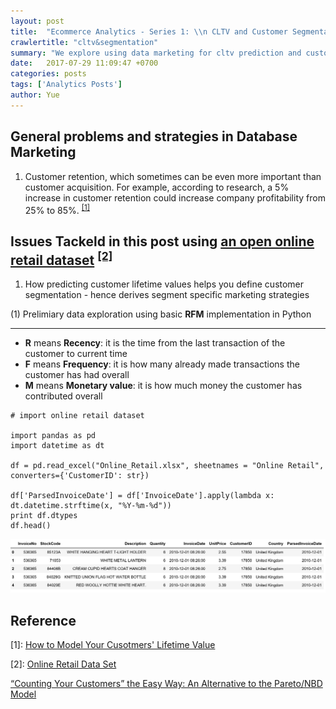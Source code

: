 ```yaml
---
layout: post
title:  "Ecommerce Analytics - Series 1: \\n CLTV and Customer Segmentation"
crawlertitle: "cltv&segmentation"
summary: "We explore using data marketing for cltv prediction and customer segmentation"
date:   2017-07-29 11:09:47 +0700
categories: posts
tags: ['Analytics Posts']
author: Yue
---
```


General problems and strategies in Database Marketing
---
1. Customer retention, which sometimes can be even more important than customer acquisition. For example, according to research, a 5% increase in customer retention could increase company profitability from 25% to 85%. <sup>[\[1\]](#ref1)</sup>

Issues Tackeld in this post using [an open online retail dataset](http://archive.ics.uci.edu/ml/datasets/online+retail) <sup>[\[2\]](#ref2)</sup>
---
1. How predicting customer lifetime values helps you define customer segmentation - hence derives segment specific marketing strategies

(1) Prelimiary data exploration using basic **RFM** implementation in Python
___
* **R** means **Recency**: it is the time from the last transaction of the customer to current time
* **F** means **Frequency**: it is how many already made transactions the customer has had overall  
* **M** means **Monetary value**: it is how much money the customer has contributed overall 

```
# import online retail dataset

import pandas as pd
import datetime as dt

df = pd.read_excel("Online_Retail.xlsx", sheetnames = "Online Retail", converters={'CustomerID': str})

df['ParsedInvoiceDate'] = df['InvoiceDate'].apply(lambda x: dt.datetime.strftime(x, "%Y-%m-%d"))
print df.dtypes
df.head()
```

<img src="/assets/images/online_retail_imported.png"/> 




Reference
---
<a name="ref1">[1]</a>: [How to Model Your Cusotmers' Lifetime Value](http://www.internetrix.com.au/blog/how-to-model-customer-lifetime-value/)

<a name="ref2">[2]</a>: [Online Retail Data Set](http://archive.ics.uci.edu/ml/datasets/online+retail)

[“Counting Your Customers” the Easy Way: An Alternative to the Pareto/NBD Model](http://mktg.uni-svishtov.bg/ivm/resources/Counting_Your_Customers.pdf)


